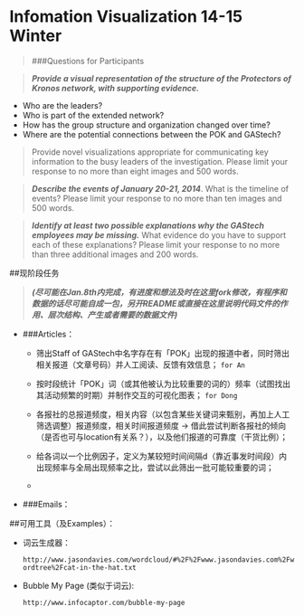 Infomation Visualization 14-15 Winter
===========

>###Questions for Participants


>***Provide a visual representation of the structure of the Protectors of Kronos network, with supporting evidence.***
 
 - Who are the leaders?
 - Who is part of the extended network?
 - How has the group structure and organization changed over time?
 - Where are the potential connections between the POK and GAStech?

>Provide novel visualizations appropriate for communicating key information to the busy leaders of the investigation. Please limit your response to no more than eight images and 500 words.

>***Describe the events of January 20-21, 2014***. What is the timeline of events? Please limit your response to no more than ten images and 500 words.

>***Identify at least two possible explanations why the GAStech employees may be missing.*** What evidence do you have to support each of these explanations? Please limit your response to no more than three additional images and 200 words.

##现阶段任务

>***(尽可能在Jan.8th内完成，有进度和想法及时在这里fork修改，有程序和数据的话尽可能自成一包，另开README或直接在这里说明代码文件的作用、层次结构、产生或者需要的数据文件)***

 - ###Articles：
  
  	- 筛出Staff of GAStech中名字存在有「POK」出现的报道中者，同时筛出相关报道（文章号码）并人工阅读、反馈有效信息； `for An`
  	
  	- 按时段统计「POK」词（或其他被认为比较重要的词的）频率（试图找出其活动频繁的时期）并制作交互的可视化图表； `for Dong`
  	
  	- 各报社的总报道频度，相关内容（以包含某些关键词来甄别，再加上人工筛选调整）报道频度，相关时间报道频度 -> 借此尝试判断各报社的倾向（是否也可与location有关系？），以及他们报道的可靠度（干货比例）；
  	
  	- 给各词以一个比例因子，定义为某较短时间间隔d（靠近事发时间段）内出现频率与全局出现频率之比，尝试以此筛出一批可能较重要的词；
  	
  	- 
  	
  	
 - ###Emails：
  
  
##可用工具（及Examples）：

 - 词云生成器：

	`http://www.jasondavies.com/wordcloud/#%2F%2Fwww.jasondavies.com%2Fwordtree%2Fcat-in-the-hat.txt`
	
	
 - Bubble My Page (类似于词云): 
 
 	`http://www.infocaptor.com/bubble-my-page`
 
 
 
 
 
